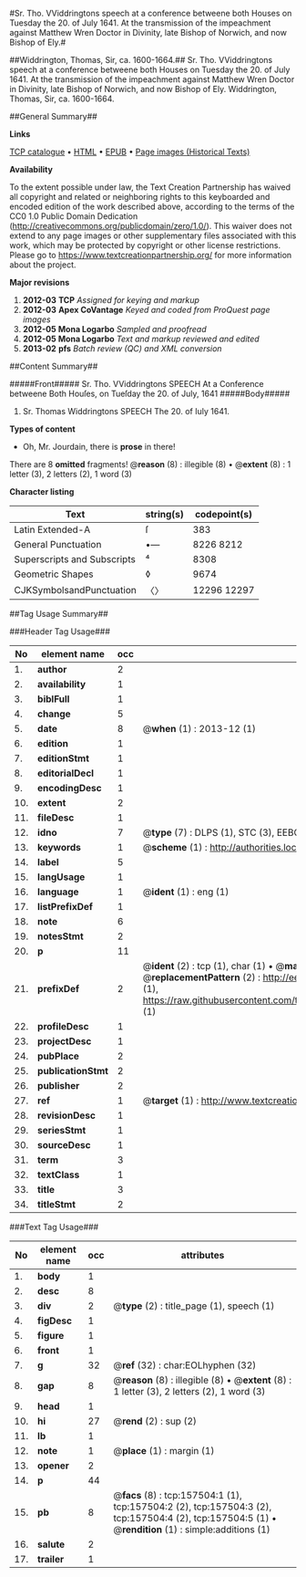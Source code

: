 #Sr. Tho. VViddringtons speech at a conference betweene both Houses on Tuesday the 20. of July 1641. At the transmission of the impeachment against Matthew Wren Doctor in Divinity, late Bishop of Norwich, and now Bishop of Ely.#

##Widdrington, Thomas, Sir, ca. 1600-1664.##
Sr. Tho. VViddringtons speech at a conference betweene both Houses on Tuesday the 20. of July 1641. At the transmission of the impeachment against Matthew Wren Doctor in Divinity, late Bishop of Norwich, and now Bishop of Ely.
Widdrington, Thomas, Sir, ca. 1600-1664.

##General Summary##

**Links**

[TCP catalogue](http://www.ota.ox.ac.uk/tcp/)  • 
[HTML](http://tei.it.ox.ac.uk/tcp/Texts-HTML/free/A96/A96459.html)  • 
[EPUB](http://tei.it.ox.ac.uk/tcp/Texts-EPUB/free/A96/A96459.epub) • 
[Page images (Historical Texts)](https://historicaltexts.jisc.ac.uk/eebo-99873305e)

**Availability**

To the extent possible under law, the Text Creation Partnership has waived all copyright and related or neighboring rights to this keyboarded and encoded edition of the work described above, according to the terms of the CC0 1.0 Public Domain Dedication (http://creativecommons.org/publicdomain/zero/1.0/). This waiver does not extend to any page images or other supplementary files associated with this work, which may be protected by copyright or other license restrictions. Please go to https://www.textcreationpartnership.org/ for more information about the project.

**Major revisions**

1. __2012-03__ __TCP__ *Assigned for keying and markup*
1. __2012-03__ __Apex CoVantage__ *Keyed and coded from ProQuest page images*
1. __2012-05__ __Mona Logarbo__ *Sampled and proofread*
1. __2012-05__ __Mona Logarbo__ *Text and markup reviewed and edited*
1. __2013-02__ __pfs__ *Batch review (QC) and XML conversion*

##Content Summary##

#####Front#####
Sr. Tho. VViddringtons SPEECH At a Conference betweene Both Houſes, on Tueſday the 20. of July, 1641
#####Body#####

1. Sr. Thomas Widdringtons SPEECH The 20. of Iuly 1641.

**Types of content**

  * Oh, Mr. Jourdain, there is **prose** in there!

There are 8 **omitted** fragments! 
 @__reason__ (8) : illegible (8)  •  @__extent__ (8) : 1 letter (3), 2 letters (2), 1 word (3)

**Character listing**


|Text|string(s)|codepoint(s)|
|---|---|---|
|Latin Extended-A|ſ|383|
|General Punctuation|•—|8226 8212|
|Superscripts             and Subscripts|⁴|8308|
|Geometric Shapes|◊|9674|
|CJKSymbolsandPunctuation|〈〉|12296 12297|

##Tag Usage Summary##

###Header Tag Usage###

|No|element name|occ|attributes|
|---|---|---|---|
|1.|__author__|2||
|2.|__availability__|1||
|3.|__biblFull__|1||
|4.|__change__|5||
|5.|__date__|8| @__when__ (1) : 2013-12 (1)|
|6.|__edition__|1||
|7.|__editionStmt__|1||
|8.|__editorialDecl__|1||
|9.|__encodingDesc__|1||
|10.|__extent__|2||
|11.|__fileDesc__|1||
|12.|__idno__|7| @__type__ (7) : DLPS (1), STC (3), EEBO-CITATION (1), PROQUEST (1), VID (1)|
|13.|__keywords__|1| @__scheme__ (1) : http://authorities.loc.gov/ (1)|
|14.|__label__|5||
|15.|__langUsage__|1||
|16.|__language__|1| @__ident__ (1) : eng (1)|
|17.|__listPrefixDef__|1||
|18.|__note__|6||
|19.|__notesStmt__|2||
|20.|__p__|11||
|21.|__prefixDef__|2| @__ident__ (2) : tcp (1), char (1)  •  @__matchPattern__ (2) : ([0-9\-]+):([0-9IVX]+) (1), (.+) (1)  •  @__replacementPattern__ (2) : http://eebo.chadwyck.com/downloadtiff?vid=$1&page=$2 (1), https://raw.githubusercontent.com/textcreationpartnership/Texts/master/tcpchars.xml#$1 (1)|
|22.|__profileDesc__|1||
|23.|__projectDesc__|1||
|24.|__pubPlace__|2||
|25.|__publicationStmt__|2||
|26.|__publisher__|2||
|27.|__ref__|1| @__target__ (1) : http://www.textcreationpartnership.org/docs/. (1)|
|28.|__revisionDesc__|1||
|29.|__seriesStmt__|1||
|30.|__sourceDesc__|1||
|31.|__term__|3||
|32.|__textClass__|1||
|33.|__title__|3||
|34.|__titleStmt__|2||


###Text Tag Usage###

|No|element name|occ|attributes|
|---|---|---|---|
|1.|__body__|1||
|2.|__desc__|8||
|3.|__div__|2| @__type__ (2) : title_page (1), speech (1)|
|4.|__figDesc__|1||
|5.|__figure__|1||
|6.|__front__|1||
|7.|__g__|32| @__ref__ (32) : char:EOLhyphen (32)|
|8.|__gap__|8| @__reason__ (8) : illegible (8)  •  @__extent__ (8) : 1 letter (3), 2 letters (2), 1 word (3)|
|9.|__head__|1||
|10.|__hi__|27| @__rend__ (2) : sup (2)|
|11.|__lb__|1||
|12.|__note__|1| @__place__ (1) : margin (1)|
|13.|__opener__|2||
|14.|__p__|44||
|15.|__pb__|8| @__facs__ (8) : tcp:157504:1 (1), tcp:157504:2 (2), tcp:157504:3 (2), tcp:157504:4 (2), tcp:157504:5 (1)  •  @__rendition__ (1) : simple:additions (1)|
|16.|__salute__|2||
|17.|__trailer__|1||

